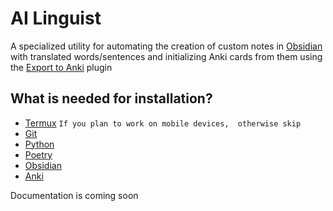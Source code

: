 # AI Linguist

A specialized utility for automating the creation of custom notes in 
[Obsidian](https://obsidian.md/)
with translated words/sentences and initializing Anki cards from them using 
the [Export to Anki](https://github.com/ObsidianToAnki/Obsidian_to_Anki) 
plugin

## What is needed for installation?
- [Termux](https://termux.dev/en/) `If you plan to work on mobile devices, 
otherwise skip` 
- [Git](https://git-scm.com/)
- [Python](https://www.python.org/)
- [Poetry](https://python-poetry.org/)
- [Obsidian](https://obsidian.md/)
- [Anki](https://apps.ankiweb.net/)

Documentation is coming soon